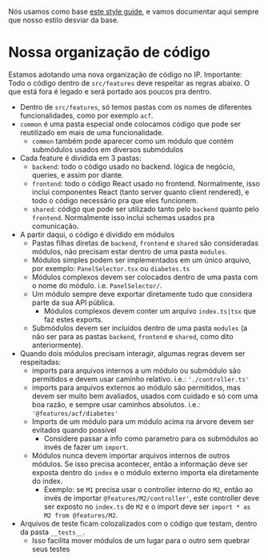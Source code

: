 Nós usamos como base [este style guide](https://mkosir.github.io/typescript-style-guide/), e vamos documentar aqui sempre que nosso estilo desviar da base.

# Nossa organização de código

Estamos adotando uma nova organização de código no IP.
Importante: Todo o código dentro de `src/features` deve respeitar as regras abaixo. O que está fora é legado e será portado aos poucos pra dentro.

- Dentro de `src/features`, só temos pastas com os nomes de  diferentes funcionalidades, como por exemplo `acf`.
- `common` é uma pasta especial onde colocamos código que pode ser reutilizado em mais de uma funcionalidade.
    - `common` também pode aparecer como um módulo que contém submódulos usados em diversos submódulos
- Cada feature é dividida em 3 pastas:
    - `backend`: todo o código usado no backend. lógica de negócio, queries, e assim por diante.
    - `frontend`: todo o código React usado no frontend. Normalmente, isso inclui componentes React (tanto server quanto client rendered), e todo o código necessário pra que eles funcionem.
    - `shared`: código que pode ser utilizado tanto pelo `backend` quanto pelo `frontend`. Normalmente isso inclui schemas usados pra comunicação.
- A partir daqui, o código é dividido em módulos
    - Pastas filhas diretas de `backend`, `frontend` e `shared` são consideradas módulos, não precisam estar dentro de uma pasta `modules`.
    - Módulos simples podem ser implementados em um único arquivo, por exemplo: `PanelSelector.tsx` ou `diabetes.ts`
    - Módulos complexos devem ser colocados dentro de uma pasta com o nome do módulo. i.e. `PanelSelector/`.
    - Um módulo sempre deve exportar diretamente tudo que considera parte da sua API pública. 
        - Módulos complexos devem conter um arquivo `index.ts|tsx` que faz estes exports.
    - Submódulos devem ser incluídos dentro de uma pasta `modules` (a não ser para as pastas `backend`, `frontend` e `shared`, como dito anteriormente).
- Quando dois módulos precisam interagir, algumas regras devem ser respeitadas:
    - imports para arquivos internos a um módulo ou submódulo são permitidos e devem usar caminho relativo. i.e.: `'./controller.ts'`
    - imports para arquivos externos ao módulo são permitidos, mas devem ser muito bem avaliados, usados com cuidado e só com uma boa razão, e sempre usar caminhos absolutos. i.e.: `'@features/acf/diabetes'` 
    - Imports de um módulo para um módulo acima na árvore devem ser evitados quando possível
        - Considere passar a info como parametro para os submódulos ao invés de fazer um `import`.
    - Módulos nunca devem importar arquivos internos de outros módulos. Se isso precisa acontecer, então a informação deve ser exposta dentro do `index` e o módulo externo importa ela diretamente do index.
        - Exemplo: se `M1` precisa usar o controller interno do `M2`, então ao invés de importar `@features/M2/controller'`, este controller deve ser exposto no `index.ts` de `M2` e o import deve ser `import * as M2 from @features/M2`.
- Arquivos de teste ficam colozalizados com o código que testam, dentro da pasta `__tests__`.
    - Isso facilita mover módulos de um lugar para o outro sem quebrar seus testes

